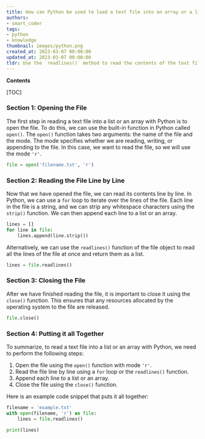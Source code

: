 ```yaml
---
title: How can Python be used to load a text file into an array or a list?
authors:
- smart_coder
tags:
- python
- knowledge
thumbnail: images/python.png
created_at: 2023-03-07 00:00:00
updated_at: 2023-03-07 00:00:00
tldr: Use the `readlines()` method to read the contents of the text file into a list.
---
```


**Contents**

[TOC]

### Section 1: Opening the File

The first step in reading a text file into a list or an array with Python is to open the file. To do this, we can use the built-in function in Python called `open()`. The `open()` function takes two arguments: the name of the file and the mode. The mode specifies whether we are reading, writing, or appending to the file. In this case, we want to read the file, so we will use the mode `'r'`.

```python
file = open('filename.txt', 'r')
```

### Section 2: Reading the File Line by Line

Now that we have opened the file, we can read its contents line by line. In Python, we can use a `for` loop to iterate over the lines of the file. Each line in the file is a string, and we can strip any whitespace characters using the `strip()` function. We can then append each line to a list or an array.

```python
lines = []
for line in file:
    lines.append(line.strip())
```

Alternatively, we can use the `readlines()` function of the file object to read all the lines of the file at once and return them as a list.

```python
lines = file.readlines()
```

### Section 3: Closing the File

After we have finished reading the file, it is important to close it using the `close()` function. This ensures that any resources allocated by the operating system to the file are released.

```python
file.close()
```

### Section 4: Putting it all Together

To summarize, to read a text file into a list or an array with Python, we need to perform the following steps:

1. Open the file using the `open()` function with mode `'r'`.
2. Read the file line by line using a `for` loop or the `readlines()` function.
3. Append each line to a list or an array.
4. Close the file using the `close()` function.

Here is an example code snippet that puts it all together:

```python
filename = 'example.txt'
with open(filename, 'r') as file:
    lines = file.readlines()

print(lines)
```
